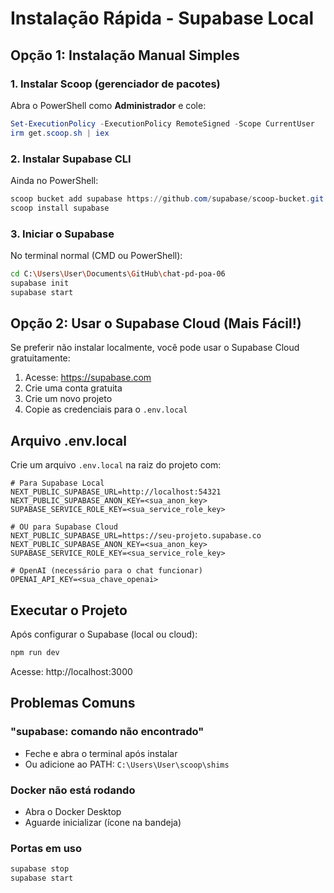# Instalação Rápida - Supabase Local

## Opção 1: Instalação Manual Simples

### 1. Instalar Scoop (gerenciador de pacotes)

Abra o PowerShell como **Administrador** e cole:

```powershell
Set-ExecutionPolicy -ExecutionPolicy RemoteSigned -Scope CurrentUser
irm get.scoop.sh | iex
```

### 2. Instalar Supabase CLI

Ainda no PowerShell:

```powershell
scoop bucket add supabase https://github.com/supabase/scoop-bucket.git
scoop install supabase
```

### 3. Iniciar o Supabase

No terminal normal (CMD ou PowerShell):

```bash
cd C:\Users\User\Documents\GitHub\chat-pd-poa-06
supabase init
supabase start
```

## Opção 2: Usar o Supabase Cloud (Mais Fácil!)

Se preferir não instalar localmente, você pode usar o Supabase Cloud gratuitamente:

1. Acesse: https://supabase.com
2. Crie uma conta gratuita
3. Crie um novo projeto
4. Copie as credenciais para o `.env.local`

## Arquivo .env.local

Crie um arquivo `.env.local` na raiz do projeto com:

```env
# Para Supabase Local
NEXT_PUBLIC_SUPABASE_URL=http://localhost:54321
NEXT_PUBLIC_SUPABASE_ANON_KEY=<sua_anon_key>
SUPABASE_SERVICE_ROLE_KEY=<sua_service_role_key>

# OU para Supabase Cloud
NEXT_PUBLIC_SUPABASE_URL=https://seu-projeto.supabase.co
NEXT_PUBLIC_SUPABASE_ANON_KEY=<sua_anon_key>
SUPABASE_SERVICE_ROLE_KEY=<sua_service_role_key>

# OpenAI (necessário para o chat funcionar)
OPENAI_API_KEY=<sua_chave_openai>
```

## Executar o Projeto

Após configurar o Supabase (local ou cloud):

```bash
npm run dev
```

Acesse: http://localhost:3000

## Problemas Comuns

### "supabase: comando não encontrado"
- Feche e abra o terminal após instalar
- Ou adicione ao PATH: `C:\Users\User\scoop\shims`

### Docker não está rodando
- Abra o Docker Desktop
- Aguarde inicializar (ícone na bandeja)

### Portas em uso
```bash
supabase stop
supabase start
```